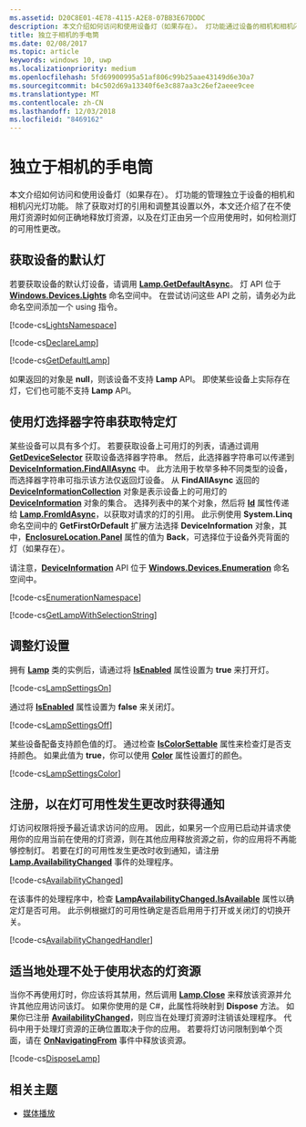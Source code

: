 ```yaml
---
ms.assetid: D20C8E01-4E78-4115-A2E8-07BB3E67DDDC
description: 本文介绍如何访问和使用设备灯（如果存在）。 灯功能通过设备的相机和相机闪光灯功能单独管理。
title: 独立于相机的手电筒
ms.date: 02/08/2017
ms.topic: article
keywords: windows 10, uwp
ms.localizationpriority: medium
ms.openlocfilehash: 5fd69900995a51af806c99b25aae43149d6e30a7
ms.sourcegitcommit: b4c502d69a13340f6e3c887aa3c26ef2aeee9cee
ms.translationtype: MT
ms.contentlocale: zh-CN
ms.lasthandoff: 12/03/2018
ms.locfileid: "8469162"
---
```

# <a name="camera-independent-flashlight"></a>独立于相机的手电筒



本文介绍如何访问和使用设备灯（如果存在）。 灯功能的管理独立于设备的相机和相机闪光灯功能。 除了获取对灯的引用和调整其设置以外，本文还介绍了在不使用灯资源时如何正确地释放灯资源，以及在灯正由另一个应用使用时，如何检测灯的可用性更改。

## <a name="get-the-devices-default-lamp"></a>获取设备的默认灯

若要获取设备的默认灯设备，请调用 [**Lamp.GetDefaultAsync**](https://msdn.microsoft.com/library/windows/apps/dn894327)。 灯 API 位于 [**Windows.Devices.Lights**](https://msdn.microsoft.com/library/windows/apps/dn894331) 命名空间中。 在尝试访问这些 API 之前，请务必为此命名空间添加一个 using 指令。

[!code-cs[LightsNamespace](./code/Lamp/cs/MainPage.xaml.cs#SnippetLightsNamespace)]


[!code-cs[DeclareLamp](./code/Lamp/cs/MainPage.xaml.cs#SnippetDeclareLamp)]


[!code-cs[GetDefaultLamp](./code/Lamp/cs/MainPage.xaml.cs#SnippetGetDefaultLamp)]

如果返回的对象是 **null**，则该设备不支持 **Lamp** API。 即使某些设备上实际存在灯，它们也可能不支持 **Lamp** API。

## <a name="get-a-specific-lamp-using-the-lamp-selector-string"></a>使用灯选择器字符串获取特定灯

某些设备可以具有多个灯。 若要获取设备上可用灯的列表，请通过调用 [**GetDeviceSelector**](https://msdn.microsoft.com/library/windows/apps/dn894328) 获取设备选择器字符串。 然后，此选择器字符串可以传递到 [**DeviceInformation.FindAllAsync**](https://msdn.microsoft.com/library/windows/apps/br225432) 中。 此方法用于枚举多种不同类型的设备，而选择器字符串可指示该方法仅返回灯设备。 从 **FindAllAsync** 返回的 [**DeviceInformationCollection**](https://msdn.microsoft.com/library/windows/apps/br225395) 对象是表示设备上的可用灯的 [**DeviceInformation**](https://msdn.microsoft.com/library/windows/apps/br225393) 对象的集合。 选择列表中的某个对象，然后将 [**Id**](https://msdn.microsoft.com/library/windows/apps/br225437) 属性传递给 [**Lamp.FromIdAsync**](https://msdn.microsoft.com/library/windows/apps/dn894326)，以获取对请求的灯的引用。 此示例使用 **System.Linq** 命名空间中的 **GetFirstOrDefault** 扩展方法选择 **DeviceInformation** 对象，其中，[**EnclosureLocation.Panel**](https://msdn.microsoft.com/library/windows/apps/br229906) 属性的值为 **Back**，可选择位于设备外壳背面的灯（如果存在）。

请注意，[**DeviceInformation**](https://msdn.microsoft.com/library/windows/apps/br225393) API 位于 [**Windows.Devices.Enumeration**](https://msdn.microsoft.com/library/windows/apps/br225459) 命名空间中。

[!code-cs[EnumerationNamespace](./code/Lamp/cs/MainPage.xaml.cs#SnippetEnumerationNamespace)]

[!code-cs[GetLampWithSelectionString](./code/Lamp/cs/MainPage.xaml.cs#SnippetGetLampWithSelectionString)]

## <a name="adjust-lamp-settings"></a>调整灯设置

拥有 [**Lamp**](https://msdn.microsoft.com/library/windows/apps/dn894310) 类的实例后，请通过将 [**IsEnabled**](https://msdn.microsoft.com/library/windows/apps/dn894330) 属性设置为 **true** 来打开灯。

[!code-cs[LampSettingsOn](./code/Lamp/cs/MainPage.xaml.cs#SnippetLampSettingsOn)]

通过将 [**IsEnabled**](https://msdn.microsoft.com/library/windows/apps/dn894330) 属性设置为 **false** 来关闭灯。

[!code-cs[LampSettingsOff](./code/Lamp/cs/MainPage.xaml.cs#SnippetLampSettingsOff)]

某些设备配备支持颜色值的灯。 通过检查 [**IsColorSettable**](https://msdn.microsoft.com/library/windows/apps/dn894329) 属性来检查灯是否支持颜色。 如果此值为 **true**，你可以使用 [**Color**](https://msdn.microsoft.com/library/windows/apps/dn894322) 属性设置灯的颜色。

[!code-cs[LampSettingsColor](./code/Lamp/cs/MainPage.xaml.cs#SnippetLampSettingsColor)]

## <a name="register-to-be-notified-if-the-lamp-availability-changes"></a>注册，以在灯可用性发生更改时获得通知

灯访问权限将授予最近请求访问的应用。 因此，如果另一个应用已启动并请求使用你的应用当前在使用的灯资源，则在其他应用释放资源之前，你的应用将不再能够控制灯。 若要在灯的可用性发生更改时收到通知，请注册 [**Lamp.AvailabilityChanged**](https://msdn.microsoft.com/library/windows/apps/dn894317) 事件的处理程序。

[!code-cs[AvailabilityChanged](./code/Lamp/cs/MainPage.xaml.cs#SnippetAvailabilityChanged)]

在该事件的处理程序中，检查 [**LampAvailabilityChanged.IsAvailable**](https://msdn.microsoft.com/library/windows/apps/dn894315) 属性以确定灯是否可用。 此示例根据灯的可用性确定是否启用用于打开或关闭灯的切换开关。

[!code-cs[AvailabilityChangedHandler](./code/Lamp/cs/MainPage.xaml.cs#SnippetAvailabilityChangedHandler)]

## <a name="properly-dispose-of-the-lamp-resource-when-not-in-use"></a>适当地处理不处于使用状态的灯资源

当你不再使用灯时，你应该将其禁用，然后调用 [**Lamp.Close**](https://msdn.microsoft.com/library/windows/apps/dn894320) 来释放该资源并允许其他应用访问该灯。 如果你使用的是 C#，此属性将映射到 **Dispose** 方法。 如果你已注册 [**AvailabilityChanged**](https://msdn.microsoft.com/library/windows/apps/dn894317)，则应当在处理灯资源时注销该处理程序。 代码中用于处理灯资源的正确位置取决于你的应用。 若要将灯访问限制到单个页面，请在 [**OnNavigatingFrom**](https://msdn.microsoft.com/library/windows/apps/br227509) 事件中释放该资源。

[!code-cs[DisposeLamp](./code/Lamp/cs/MainPage.xaml.cs#SnippetDisposeLamp)]

## <a name="related-topics"></a>相关主题
- [媒体播放](media-playback.md)

 





